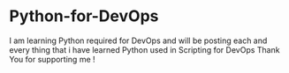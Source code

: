 # Python-for-DevOps
I am learning Python required for DevOps and will be posting each and every thing that i have learned Python used in Scripting for DevOps
Thank You for supporting me  !
